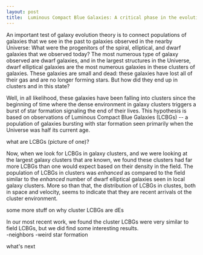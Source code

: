 ```yaml
---
layout: post
title:  Luminous Compact Blue Galaxies: A critical phase in the evolution of dwarf elliptical galaxies
---
```


An important test of galaxy evolution theory is to connect populations of galaxies that we see in the past to galaxies observed in the nearby Universe: What were the progenitors of the spiral, elliptical, and dwarf galaxies that we observed today?   The most numerous type of galaxy observed are dwarf galaxies, and in the largest structures in the Universe, dwarf elliptical galaxies are the most numerous galaxies in these clusters of galaxies.  These galaxies are small and dead:  these galaxies have lost all of their gas and are no longer forming stars.  But how did they end up in clusters and in this state?   

Well, in all likelihood, these galaxies have been falling into clusters since the beginning of time where the dense environment in galaxy clusters triggers a burst of star formation signaling the end of their lives.  This hypothesis is based on observations of Luminous Compact Blue Galaxies (LCBGs) -- a population of galaxies bursting with star formation seen primarily when the Universe was half its current age. 

what are LCBGs (picture of one)?


Now, when we look for LCBGs in galaxy clusters, and we were looking at the largest galaxy clusters that are known, we found these clusters had far more LCBGs than one would expect based on their density in the field.   The population of LCBGs in clusters was *enhanced* as compared to the field similar to the *enhanced* number of dwarf elliptical galaxies seen in local galaxy clusters.   More so than that, the distribution of LCBGs in clustes, both in space and velocity, seems to indicate that they are recent arrivals ot the cluster environment.  

some more stuff on why cluster LCBGs are dEs

In our most recent work, we found the cluster LCBGs were very similar to field LCBGs, but we did find some interesting results.  
-neighbors
-weird star formation

what's next



